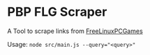 # PBP FLG Scraper

A Tool to scrape links from [FreeLinuxPCGames](https://freelinuxpcgames.com)

Usage: `node src/main.js --query="<query>"`
